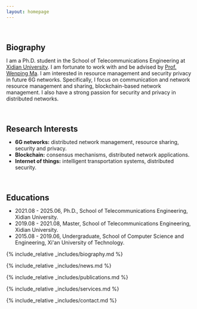 ```yaml
---
layout: homepage
---
```

<h1 id="about-me"></h1>

<h2 style="margin: 60px 0px 10px;">Biography</h2>

I am a Ph.D. student in the School of Telecommunications Engineering at [Xidian University](https://www.xidian.edu.cn/). I am fortunate to work with and be advised by [Prof. Wenping Ma](https://web.xidian.edu.cn/mawenping/). I am interested in resource management and security privacy in future 6G networks. Specifically, I focus on communication and network resource management and sharing, blockchain-based network management. I also have a strong passion for security and privacy in distributed networks.

<h2 style="margin: 60px 0px 10px;">Research Interests</h2>

- **6G networks:** distributed network management, resource sharing, security and privacy.
- **Blockchain:** consensus mechanisms, distributed network applications.
- **Internet of things:** intelligent transportation systems, distributed security.

<h2 style="margin: 60px 0px 10px;">Educations</h2>

* 2021.08 - 2025.06, Ph.D., School of Telecommunications Engineering, Xidian University.
* 2019.08 - 2021.08, Master, School of Telecommunications Engineering, Xidian University.
* 2015.08 - 2019.06, Undergraduate, School of Computer Science and Engineering, Xi'an University of Technology.

{% include_relative _includes/biography.md %}

{% include_relative _includes/news.md %}

{% include_relative _includes/publications.md %}

{% include_relative _includes/services.md %}

{% include_relative _includes/contact.md %}
